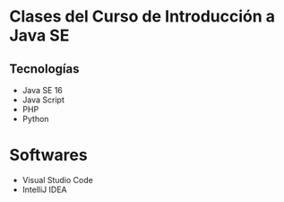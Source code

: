 # Clases del Curso de Introducción a Java SE
## Tecnologías
* Java SE 16
* Java Script
* PHP
* Python
# Softwares
* Visual Studio Code
* IntelliJ IDEA
